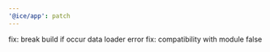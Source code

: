 ```yaml
---
'@ice/app': patch
---
```


fix: break build if occur data loader error
fix: compatibility with module false
